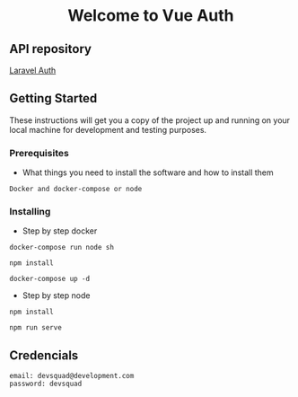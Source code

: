 <h1 align="center">Welcome to Vue Auth</h1>

## API repository

[Laravel Auth](https://github.com/GSabadini/laravel-auth)

## Getting Started

These instructions will get you a copy of the project up and running on your local machine for development and testing purposes.

### Prerequisites

- What things you need to install the software and how to install them

```
Docker and docker-compose or node
```

### Installing

- Step by step docker

```
docker-compose run node sh
```

```
npm install
```

```
docker-compose up -d
```

- Step by step node

```
npm install
```
```
npm run serve
```

## Credencials

```
email: devsquad@development.com
password: devsquad
```

